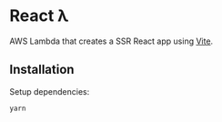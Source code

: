 # React λ

AWS Lambda that creates a SSR React app using [Vite](https://github.com/vitejs/vite).

## Installation

Setup dependencies:

```bash
yarn
```
